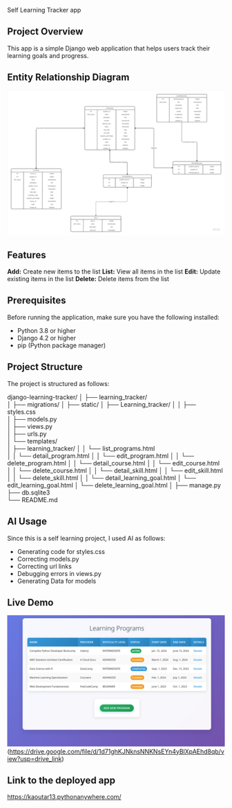 Self Learning Tracker app

## Project Overview

This app is a simple Django web application that helps users track their learning goals and progress.

## Entity Relationship Diagram 

![ERD](ERD.png)


## Features

**Add:** Create new items to the list
**List:** View all items in the list
**Edit:** Update existing items in the list
**Delete:** Delete items from the list

## Prerequisites

Before running the application, make sure you have the following installed:

- Python 3.8 or higher
- Django 4.2 or higher
- pip (Python package manager)

## Project Structure

The project is structured as follows:

django-learning-tracker/
│
├── learning_tracker/               
│   ├── migrations/
│   ├── static/
│       ├── Learning_tracker/
│       │   ├── styles.css    
│   ├── models.py          
│   ├── views.py           
│   ├── urls.py             
│   └── templates/  
│       ├── learning_tracker/
│       │   └── list_programs.html  
│       │   └── detail_program.html 
│       │   └── edit_program.html 
│       │   └── delete_program.html 
│       │   └── detail_course.html 
│       │   └── edit_course.html 
│       │   └── delete_course.html 
│       │   └── detail_skill.html 
│       │   └── edit_skill.html 
│       │   └── delete_skill.html 
│       │   └── detail_learning_goal.html 
│       └── edit_learning_goal.html 
│       └── delete_learning_goal.html 
│
├── manage.py               
├── db.sqlite3              
└── README.md               


## AI Usage 

Since this is a self learning project, I used AI as follows:
- Generating code for styles.css
- Correcting models.py
- Correcting url links
- Debugging errors in views.py
- Generating Data for models


## Live Demo

![Live Demo](app_screenshot.png)
(https://drive.google.com/file/d/1d71ghKJNknsNNKNsEYn4yBlXpAEhd8qb/view?usp=drive_link)

## Link to the deployed app

https://kaoutar13.pythonanywhere.com/